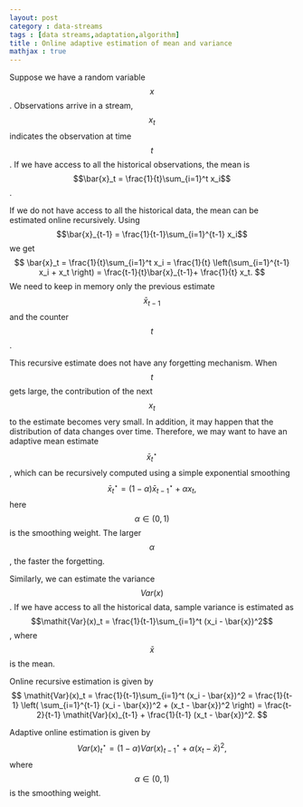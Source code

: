 ```yaml
---
layout: post
category : data-streams
tags : [data streams,adaptation,algorithm]
title : Online adaptive estimation of mean and variance
mathjax : true
---
```


Suppose we have a random variable $$x$$. Observations arrive in a stream, $$x_t$$ indicates the observation at time $$t$$. If we have access to all the historical observations, the mean is $$\bar{x}_t = \frac{1}{t}\sum_{i=1}^t x_i$$.

If we do not have access to all the historical data, the mean can be estimated online recursively. Using $$\bar{x}_{t-1} = \frac{1}{t-1}\sum_{i=1}^{t-1} x_i$$ we get
$$
\bar{x}_t = \frac{1}{t}\sum_{i=1}^t x_i = \frac{1}{t} \left(\sum_{i=1}^{t-1} x_i + x_t \right) = \frac{t-1}{t}\bar{x}_{t-1}+ \frac{1}{t} x_t.
$$
We need to keep in memory only the previous estimate $$\bar{x}_{t-1}$$ and the counter $$t$$. 

This recursive estimate does not have any forgetting mechanism. When $$t$$ gets large, the contribution of the next $$x_t$$ to the estimate becomes very small. In addition, it may happen that the distribution of data changes over time. Therefore, we may want to have an adaptive mean estimate $$\bar{x}_t^\star$$, which can be recursively computed using a simple exponential smoothing
$$
\bar{x}_t^\star = (1-\alpha)\bar{x}_{t-1}^\star + \alpha x_t,
$$ 
here $$\alpha \in (0,1)$$ is the smoothing weight. The larger $$\alpha$$, the faster the forgetting.


Similarly, we can estimate the variance $$\mathit{Var}(x)$$. If we have access to  all the historical data, sample variance is estimated as $$\mathit{Var}(x)_t = \frac{1}{t-1}\sum_{i=1}^t (x_i - \bar{x})^2$$, where $$\bar{x}$$ is the mean. 

Online recursive estimation is given by 
$$
\mathit{Var}(x)_t = \frac{1}{t-1}\sum_{i=1}^t (x_i - \bar{x})^2 = 
\frac{1}{t-1} \left( \sum_{i=1}^{t-1} (x_i - \bar{x})^2  + (x_t - \bar{x})^2 \right) = \frac{t-2}{t-1} \mathit{Var}(x)_{t-1} + \frac{1}{t-1} (x_t - \bar{x})^2.
$$

Adaptive online estimation is given by 
$$
\mathit{Var}(x)_t^\star = (1-\alpha)\mathit{Var}(x)_{t-1}^\star + \alpha (x_t - \bar{x})^2,
$$
where $$\alpha \in (0,1)$$ is the smoothing weight.